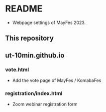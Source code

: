# README
- Webpage settings of MayFes 2023.

## This repository

## ut-10min.github.io
### vote.html
- Add the vote page of MayFes / KomabaFes
### registration/index.html
- Zoom webinar registration form



